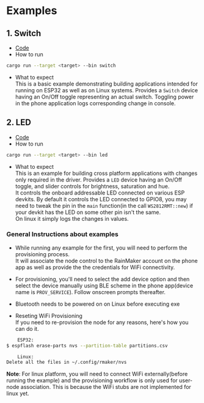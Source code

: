 # Examples 

## 1. Switch
- [Code](switch.rs)
- How to run 
```bash
cargo run --target <target> --bin switch
```
- What to expect   
This is a basic example demonstrating building applications intended for running on ESP32 as well as on Linux systems. Provides a `Switch` device having an On/Off toggle representing an actual switch. Toggling power in the phone application logs corresponding change in console.

## 2. LED
- [Code](led.rs)
- How to run 
```bash
cargo run --target <target> --bin led
```
- What to expect   
This is an example for building cross platform applications with changes only required in the driver. Provides a `LED` device having an On/Off toggle, and slider controls for brightness, saturation and hue.    
It controls the onboard addressable LED connected on various ESP devkits. By default it controls the LED connected to GPIO8, you may need to tweak the pin in the `main` function(in the call `WS2812RMT::new`) if your devkit has the LED on some other pin isn't the same.   
On linux it simply logs the changes in values.

### General Instructions about examples
- While running any example for the first, you will need to perform the provisioning process.   
It will associate the node control to the RainMaker account on the phone app as well as provide the the credentials for WiFi connectivity.  

- For provisioning, you'll need to select the add device option and then select the device manually using BLE scheme in the phone app(device name is `PROV_SERVICE`). Follow onscreen prompts thereafter.

- Bluetooth needs to be powered on on Linux before executing exe

- Reseting WiFi Provisioning  
If you need to re-provision the node for any reasons, here's how you can do it.  
```bash
    ESP32:
$ espflash erase-parts nvs --partition-table partitions.csv
```
```bash
    Linux: 
Delete all the files in ~/.config/rmaker/nvs
```

**Note**: For linux platform, you will need to connect WiFi externally(before running the example) and the provisioning workflow is only used for user-node association. This is because the WiFi stubs are not implemented for linux yet.
